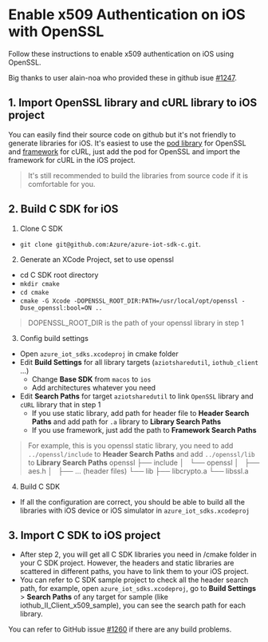 # Enable x509 Authentication on iOS with OpenSSL

Follow these instructions to enable x509 authentication on iOS using OpenSSL. 

Big thanks to user alain-noa who provided these in github isue [#1247](https://github.com/Azure/azure-iot-sdk-c/issues/1247).

## 1. Import OpenSSL library and cURL library to iOS project

You can easily find their source code on github but it's not friendly to generate libraries for iOS. It's easiest to use the [pod library](https://github.com/krzyzanowskim/OpenSSL) for OpenSSL and [framework](https://github.com/Cogosense/iOSCurlFramework/releases) for cURL, just add the pod for OpenSSL and import the framework for cURL in the iOS project.

> It's still recommended to build the libraries from source code if it is comfortable for you.


## 2. Build C SDK for iOS

1. Clone C SDK
- `git clone git@github.com:Azure/azure-iot-sdk-c.git`.

2. Generate an XCode Project, set to use openssl
-    cd C SDK root directory
-   `mkdir cmake`
-   `cd cmake`
-   `cmake -G Xcode -DOPENSSL_ROOT_DIR:PATH=/usr/local/opt/openssl -Duse_openssl:bool=ON ..`

> DOPENSSL_ROOT_DIR is the path of your openssl library in step 1

3. Config build settings
-   Open `azure_iot_sdks.xcodeproj` in cmake folder
-   Edit **Build Settings** for all library targets (`aziotsharedutil`, `iothub_client` ...)
    -  Change **Base SDK** from `macos` to `ios`
    -  Add architectures whatever you need
-   Edit **Search Paths** for target `aziotsharedutil` to link `OpenSSL` library and `cURL` library that  in step 1
    -  If you use static library, add path for header file to **Header Search Paths** and add path for `.a` library to **Library Search Paths**
    -  If you use framework, just add the path to **Framework Search Paths**

> For example, this is you openssl static library, you need to add `../openssl/include` to  **Header Search Paths** and add `../openssl/lib` to **Library Search Paths**
openssl
├── include
│   └── openssl
│       ├── aes.h
│       ├── ... (header files)
└── lib
    ├── libcrypto.a
    └── libssl.a

4. Build C SDK
-   If all the configuration are correct, you should be able to build all the libraries with iOS device or iOS simulator in `azure_iot_sdks.xcodeproj`

## 3. Import C SDK to iOS project
- After step 2, you will get all C SDK libraries you need in /cmake folder in your C SDK project. However,  the headers and static libraries are scattered in different paths, you have to link them to your iOS project.
- You can refer to C SDK sample project to check all the header search path, for example, open `azure_iot_sdks.xcodeproj`, go to **Build Settings** > **Search Paths** of any target for sample (like iothub_II_Client_x509_sample), you can see the search path for each library.
  
You can refer to GitHub issue [#1260](https://github.com/Azure/azure-iot-sdk-c/issues/1260) if there are any build problems.
